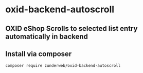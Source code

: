 <h1>oxid-backend-autoscroll</h1>
<h2>OXID eShop Scrolls to selected list entry automatically in backend</h2>

<h2>Install via composer</h2>
<p><code>composer require zunderweb/oxid-backend-autoscroll</code></p>
